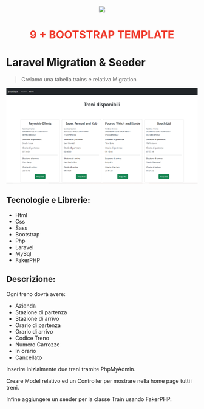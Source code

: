 <div align="center"><a href="https://laravel.com" target="_blank"><img src="https://raw.githubusercontent.com/laravel/art/master/logo-lockup/5%20SVG/2%20CMYK/1%20Full%20Color/laravel-logolockup-cmyk-red.svg" width="400"></a>
<h1><strong style="color: #EF3B2D;">9 + BOOTSTRAP TEMPLATE</strong></h1></div>

# Laravel Migration & Seeder

> Creiamo una tabella trains e relativa Migration

![Screenshot](./public/img/Screenshot_1.png)

## Tecnologie e Librerie:

-   Html
-   Css
-   Sass
-   Bootstrap
-   Php
-   Laravel
-   MySql
-   FakerPHP

## Descrizione:

Ogni treno dovrà avere:

-   Azienda
-   Stazione di partenza
-   Stazione di arrivo
-   Orario di partenza
-   Orario di arrivo
-   Codice Treno
-   Numero Carrozze
-   In orario
-   Cancellato

Inserire inizialmente due treni tramite PhpMyAdmin.

Creare Model relativo ed un Controller per mostrare nella home page tutti i treni.

Infine aggiungere un seeder per la classe Train usando FakerPHP.
